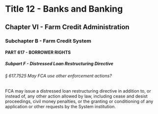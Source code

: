 
# Title 12 - Banks and Banking
## Chapter VI - Farm Credit Administration
### Subchapter B - Farm Credit System
#### PART 617 - BORROWER RIGHTS
##### Subpart F - Distressed Loan Restructuring Directive
###### § 617.7525 May FCA use other enforcement actions?

FCA may issue a distressed loan restructuring directive in addition to, or instead of, any other action allowed by law, including cease and desist proceedings, civil money penalties, or the granting or conditioning of any application or other requests by the System institution.
